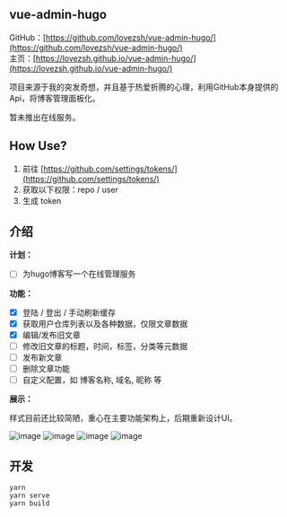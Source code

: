 ## vue-admin-hugo

GitHub：[https://github.com/lovezsh/vue-admin-hugo/](https://github.com/lovezsh/vue-admin-hugo/)  
主页：[https://lovezsh.github.io/vue-admin-hugo/](https://lovezsh.github.io/vue-admin-hugo/)

项目来源于我的突发奇想，并且基于热爱折腾的心理，利用GitHub本身提供的Api，将博客管理面板化。

暂未推出在线服务。

## How Use?

1. 前往 [https://github.com/settings/tokens/](https://github.com/settings/tokens/)
2. 获取以下权限：repo / user
3. 生成 token

## 介绍

**计划：**
- [ ] 为hugo博客写一个在线管理服务

**功能：**
- [x] 登陆 / 登出 / 手动刷新缓存
- [x] 获取用户仓库列表以及各种数据，仅限文章数据
- [x] 编辑/发布旧文章
- [ ] 修改旧文章的标题，时间，标签，分类等元数据
- [ ] 发布新文章
- [ ] 删除文章功能
- [ ] 自定义配置，如 博客名称, 域名, 昵称 等

**展示：**

样式目前还比较简陋，重心在主要功能架构上，后期重新设计UI。

![image](https://imgbed.netlify.app/images/image.5u1ybxnqk980.webp)
![image](https://imgbed.netlify.app/images/image.44obmiv90no0.webp)
![image](https://imgbed.netlify.app/images/image.1c2evayuvaz.webp)
![image](https://imgbed.netlify.app/images/image.237a8kiq3sxs.webp)

## 开发

```
yarn
yarn serve
yarn build
```
